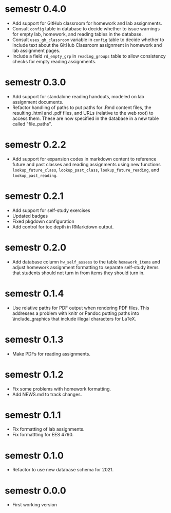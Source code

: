 # semestr 0.4.0

* Add support for GitHub classroom for homework and lab assignments.
* Consult `config` table in database to decide whether to issue
  warnings for empty lab, homework, and reading tables in the 
  database.
* Consult `uses_gh_classroom` variable in `config` table to decide
  whether to include text about the GitHub Classroom assignment in
  homework and lab assignment pages.
* Include a field `rd_empty_grp` in `reading_groups` table to allow
  consistency checks for empty reading assignments.

# semestr 0.3.0

* Add support for standalone reading handouts, modeled on lab assignment
  documents.
* Refactor handling of paths to put paths for .Rmd content files, the 
  resulting .html and .pdf files, and URLs (relative to the web root)
  to access them. These are now specified in the database in a new table
  called "file_paths".

# semestr 0.2.2

* Add support for expansion codes in markdown content to reference future
  and past classes and reading assignments using new functions 
  `lookup_future_class`, `lookup_past_class`, `lookup_future_reading`,
  and `lookup_past_reading`.

# semestr 0.2.1

* Add support for self-study exercises
* Updated badges
* Fixed pkgdown configuration
* Add control for toc depth in RMarkdown output.

# semestr 0.2.0

* Add database column `hw_self_assess` to the table `homework_items` and 
  adjust homework assignment formatting to separate self-study items that
  students should not turn in from items they should turn in.

# semestr 0.1.4

* Use relative paths for PDF output when rendering PDF files. 
  This addresses a problem with knitr or Pandoc putting paths into 
  \include_graphics that include illegal characters for LaTeX.

# semestr 0.1.3

* Make PDFs for reading assignments.

# semestr 0.1.2

* Fix some problems with homework formatting.
* Add NEWS.md to track changes.

# semestr 0.1.1

* Fix formatting of lab assignments. 
* Fix formattting for EES 4760.

# semestr 0.1.0

* Refactor to use new database schema for 2021.

# semestr 0.0.0

* First working version
